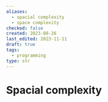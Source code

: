 ```yaml
---
aliases:
  - spacial complexity
  - space complexity
checked: false
created: 2023-08-26
last_edited: 2023-11-11
draft: true
tags:
  - programming
type: str
---
```

# Spacial complexity
